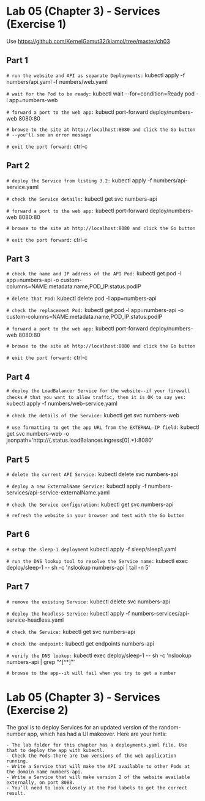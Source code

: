 # Lab 05 (Chapter 3) - Services (Exercise 1)

Use https://github.com/KernelGamut32/kiamol/tree/master/ch03

## Part 1

`# run the website and API as separate Deployments:`
kubectl apply -f numbers/api.yaml -f numbers/web.yaml
 
`# wait for the Pod to be ready:`
kubectl wait --for=condition=Ready pod -l app=numbers-web
 
`# forward a port to the web app:`
kubectl port-forward deploy/numbers-web 8080:80
 
`# browse to the site at http://localhost:8080 and click the Go button`
`# --you'll see an error message`
 
`# exit the port forward:`
ctrl-c

## Part 2

`# deploy the Service from listing 3.2:`
kubectl apply -f numbers/api-service.yaml
 
`# check the Service details:`
kubectl get svc numbers-api

`# forward a port to the web app:`
kubectl port-forward deploy/numbers-web 8080:80
 
`# browse to the site at http://localhost:8080 and click the Go button`
 
`# exit the port forward:`
ctrl-c

## Part 3

`# check the name and IP address of the API Pod:`
kubectl get pod -l app=numbers-api -o custom-columns=NAME:metadata.name,POD_IP:status.podIP
 
`# delete that Pod:`
kubectl delete pod -l app=numbers-api
 
`# check the replacement Pod:`
kubectl get pod -l app=numbers-api -o custom-columns=NAME:metadata.name,POD_IP:status.podIP 
 
`# forward a port to the web app:`
kubectl port-forward deploy/numbers-web 8080:80
 
`# browse to the site at http://localhost:8080 and click the Go button`
 
`# exit the port forward:`
ctrl-c

## Part 4

`# deploy the LoadBalancer Service for the website--if your firewall checks`
`# that you want to allow traffic, then it is OK to say yes:`
kubectl apply -f numbers/web-service.yaml
 
`# check the details of the Service:`
kubectl get svc numbers-web
 
`# use formatting to get the app URL from the EXTERNAL-IP field:`
kubectl get svc numbers-web -o jsonpath='http://{.status.loadBalancer.ingress[0].*}:8080'

## Part 5

`# delete the current API Service:`
kubectl delete svc numbers-api
 
`# deploy a new ExternalName Service:`
kubectl apply -f numbers-services/api-service-externalName.yaml
 
`# check the Service configuration:`
kubectl get svc numbers-api
 
`# refresh the website in your browser and test with the Go button`

## Part 6

`# setup the sleep-1 deployment`
kubectl apply -f sleep/sleep1.yaml

`# run the DNS lookup tool to resolve the Service name:`
kubectl exec deploy/sleep-1 -- sh -c 'nslookup numbers-api | tail -n 5'

## Part 7

`# remove the existing Service:`
kubectl delete svc numbers-api
 
`# deploy the headless Service:`
kubectl apply -f numbers-services/api-service-headless.yaml
 
`# check the Service:`
kubectl get svc numbers-api
 
`# check the endpoint:`
kubectl get endpoints numbers-api
 
`# verify the DNS lookup:`
kubectl exec deploy/sleep-1 -- sh -c 'nslookup numbers-api | grep "^[^*]"'
 
`# browse to the app--it will fail when you try to get a number`

# Lab 05 (Chapter 3) - Services (Exercise 2)

The goal is to deploy Services for an updated version of the random-number app, which has had a UI makeover. Here are your hints:

    - The lab folder for this chapter has a deployments.yaml file. Use that to deploy the app with kubectl.
    - Check the Pods—there are two versions of the web application running.
    - Write a Service that will make the API available to other Pods at the domain name numbers-api.
    - Write a Service that will make version 2 of the website available externally, on port 8088.
    - You’ll need to look closely at the Pod labels to get the correct result.